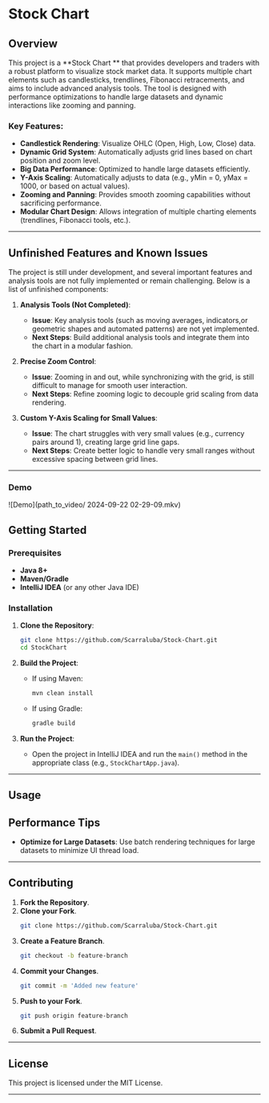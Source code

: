 # Stock Chart 

## Overview

This project is a **Stock Chart ** that provides developers and traders with a robust platform to visualize stock market data. It supports multiple chart elements such as candlesticks, trendlines, Fibonacci retracements, and aims to include advanced analysis tools. The tool is designed with performance optimizations to handle large datasets and dynamic interactions like zooming and panning.

### Key Features:
- **Candlestick Rendering**: Visualize OHLC (Open, High, Low, Close) data.
- **Dynamic Grid System**: Automatically adjusts grid lines based on chart position and zoom level.
- **Big Data Performance**: Optimized to handle large datasets efficiently.
- **Y-Axis Scaling**: Automatically adjusts to data (e.g., yMin = 0, yMax = 1000, or based on actual values).
- **Zooming and Panning**: Provides smooth zooming capabilities without sacrificing performance.
- **Modular Chart Design**: Allows integration of multiple charting elements (trendlines, Fibonacci tools, etc.).

---

## Unfinished Features and Known Issues

The project is still under development, and several important features and analysis tools are not fully implemented or remain challenging. Below is a list of unfinished components:

1. **Analysis Tools (Not Completed)**:
   - **Issue**: Key analysis tools (such as moving averages, indicators,or geometric shapes and automated patterns) are not yet implemented.
   - **Next Steps**: Build additional analysis tools and integrate them into the chart in a modular fashion.

2. **Precise Zoom Control**:
   - **Issue**: Zooming in and out, while synchronizing with the grid, is still difficult to manage for smooth user interaction.
   - **Next Steps**: Refine zooming logic to decouple grid scaling from data rendering.


4. **Custom Y-Axis Scaling for Small Values**:
   - **Issue**: The chart struggles with very small values (e.g., currency pairs around 1), creating large grid line gaps.
   - **Next Steps**: Create better logic to handle very small ranges without excessive spacing between grid lines.
---
### Demo

![Demo](path_to_video/
2024-09-22 02-29-09.mkv)

## Getting Started

### Prerequisites

- **Java 8+**
- **Maven/Gradle**
- **IntelliJ IDEA** (or any other Java IDE)

### Installation

1. **Clone the Repository**:
   ```bash
   git clone https://github.com/Scarraluba/Stock-Chart.git
   cd StockChart
   ```

2. **Build the Project**:
   - If using Maven:
     ```bash
     mvn clean install
     ```
   - If using Gradle:
     ```bash
     gradle build
     ```

3. **Run the Project**:
   - Open the project in IntelliJ IDEA and run the `main()` method in the appropriate class (e.g., `StockChartApp.java`).

---

## Usage

## Performance Tips

- **Optimize for Large Datasets**: Use batch rendering techniques for large datasets to minimize UI thread load.

---

## Contributing

1. **Fork the Repository**.
2. **Clone your Fork**.
   ```bash
   git clone https://github.com/Scarraluba/Stock-Chart.git
   ```
3. **Create a Feature Branch**.
   ```bash
   git checkout -b feature-branch
   ```
4. **Commit your Changes**.
   ```bash
   git commit -m 'Added new feature'
   ```
5. **Push to your Fork**.
   ```bash
   git push origin feature-branch
   ```
6. **Submit a Pull Request**.

---

## License

This project is licensed under the MIT License.

---
